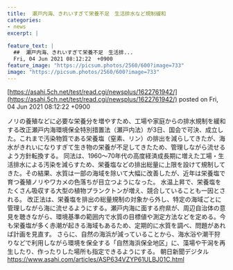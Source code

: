 ```yaml
---
title:  瀬戸内海、きれいすぎて栄養不足　生活排水など規制緩和  
categories:
- news
excerpt: |
  
feature_text: |
  ##  瀬戸内海、きれいすぎて栄養不足　生活排...
  Fri, 04 Jun 2021 08:12:22  +0900
feature_image: "https://picsum.photos/2560/600?image=733"
image: "https://picsum.photos/2560/600?image=733"
---
```


[https://asahi.5ch.net/test/read.cgi/newsplus/1622761942/](https://asahi.5ch.net/test/read.cgi/newsplus/1622761942/)
posted on Fri, 04 Jun 2021 08:12:22  +0900

<!--more-->

ノリの養殖などに必要な栄養分を増やすため、工場や家庭からの排水規制を緩和する改正瀬戸内海環境保全特別措置法（瀬戸内法）が3日、国会で可決、成立した。これまで汚染物質である栄養塩（窒素、リン）の排出を減らしてきたが、海水がきれいになりすぎて生き物の栄養が不足してきたため、管理しながら流せるよう方針転換する。 同法は、1960〜70年代の高度経済成長期に増えた工場・生活排水による汚染を減らすため、栄養塩などの排出総量に上限を設けて規制してきた。その結果、水質は一部の海域を除いて大幅に改善したが、近年は栄養塩で育つ養殖ノリやワカメの色落ちが目立つようになった。 水温上昇で、栄養塩をたくさん吸収する大型の植物プランクトンが増え、競合していることも一因とされる。 改正法は、栄養塩を排出の総量規制の対象から外し、特定の海域ごとに管理しながら海に流せるようにする。瀬戸内海に面する府県が、周辺自治体の意見を聴きながら、環境基準の範囲内で水質の目標値や測定方法などを定める。今も栄養塩が多く赤潮が起きる海域もあるため、定期的に水質を調べ、問題があれば計画を見直す。 さらに、自然の海浜が減っていることから、海水浴や潮干狩りなどで利用しながら環境を保全する「自然海浜保全地区」に、藻場や干潟を再生したり、作ったりした場所も指定できるようにする。 朝日新聞デジタル https://www.asahi.com/articles/ASP634VZYP61ULBJ01C.html
